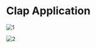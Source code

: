 # Clap Application


![1](https://user-images.githubusercontent.com/42689991/54888788-801fbf00-4e5d-11e9-84ac-d212f9de6929.PNG)

![2](https://user-images.githubusercontent.com/42689991/54888789-80b85580-4e5d-11e9-8f6b-541bbea02edb.PNG)

